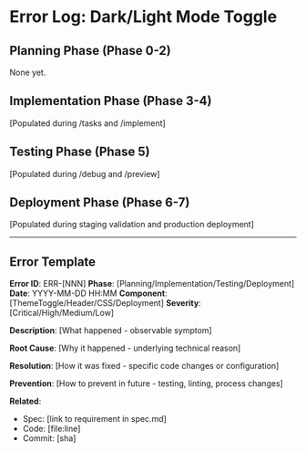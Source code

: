 # Error Log: Dark/Light Mode Toggle

## Planning Phase (Phase 0-2)
None yet.

## Implementation Phase (Phase 3-4)
[Populated during /tasks and /implement]

## Testing Phase (Phase 5)
[Populated during /debug and /preview]

## Deployment Phase (Phase 6-7)
[Populated during staging validation and production deployment]

---

## Error Template

**Error ID**: ERR-[NNN]
**Phase**: [Planning/Implementation/Testing/Deployment]
**Date**: YYYY-MM-DD HH:MM
**Component**: [ThemeToggle/Header/CSS/Deployment]
**Severity**: [Critical/High/Medium/Low]

**Description**:
[What happened - observable symptom]

**Root Cause**:
[Why it happened - underlying technical reason]

**Resolution**:
[How it was fixed - specific code changes or configuration]

**Prevention**:
[How to prevent in future - testing, linting, process changes]

**Related**:
- Spec: [link to requirement in spec.md]
- Code: [file:line]
- Commit: [sha]
